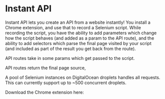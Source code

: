# Instant API

Instant API lets you create an API from a website instantly! You install a Chrome extension, and use that to record a Selenium script. While recording the script, you have the ability to add parameters which change how the script behaves (and added as a param to the API route), and the ability to add selectors which parse the final page visited by your script (and included as part of the result you get back from the route).

API routes take in some params which get passed to the script.

API routes return the final page source, 

A pool of Selenium instances on DigitalOcean droplets handles all requests. This can currently support up to ~500 concurrent droplets.

Download the Chrome extension here: <link>
